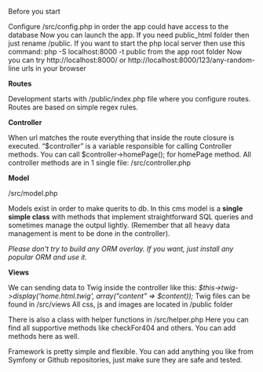 Before you start

Configure /src/config.php in order the app could have access to the database
Now you can launch the app. If you need public_html folder then just rename /public. If you want to start the php local server then use this command: php -S localhost:8000 -t public from the app root folder
Now you can try http://localhost:8000/ or http://localhost:8000/123/any-random-line urls in your browser

**Routes**

Development starts with /public/index.php file where you configure routes. Routes are based on simple regex rules. 

**Controller**

When url matches the route everything that inside the route closure is executed. “$controller” is a variable responsible for calling Controller methods.
You can call $controller->homePage(); for homePage method. All controller methods are in 1 single file: /src/controller.php

**Model**

/src/model.php

Models exist in order to make querits to db. In this cms model is a **single simple class** with methods that implement straightforward SQL queries and sometimes manage the outpul lightly. (Remember that all heavy data management is ment to be done in the controller). 

*Please don't try to build any ORM overlay. If you want, just install any popular ORM and use it.*


**Views**

We can sending data to Twig inside the controller like this:
*$this->twig->display('home.html.twig', array("content" => $content));*
Twig files can be found in /src/views
All css, js and images are located in /public folder

There is also a class with helper functions in /src/helper.php
Here you can find all supportive methods like checkFor404 and others. You can add methods here as well. 

Framework is pretty simple and flexible. You can add anything you like from Symfony or Github repositories, just make sure they are safe and tested.
